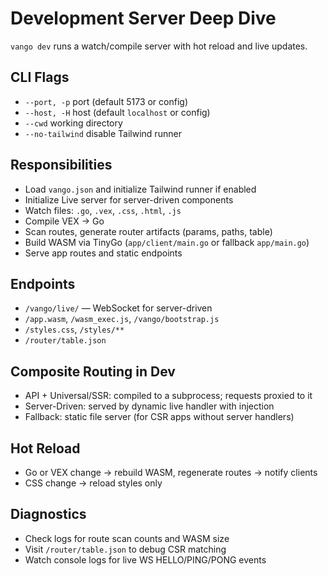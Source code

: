 # Development Server Deep Dive

`vango dev` runs a watch/compile server with hot reload and live updates.

## CLI Flags
- `--port, -p` port (default 5173 or config)
- `--host, -H` host (default `localhost` or config)
- `--cwd` working directory
- `--no-tailwind` disable Tailwind runner

## Responsibilities
- Load `vango.json` and initialize Tailwind runner if enabled
- Initialize Live server for server-driven components
- Watch files: `.go`, `.vex`, `.css`, `.html`, `.js`
- Compile VEX → Go
- Scan routes, generate router artifacts (params, paths, table)
- Build WASM via TinyGo (`app/client/main.go` or fallback `app/main.go`)
- Serve app routes and static endpoints

## Endpoints
- `/vango/live/` — WebSocket for server-driven
- `/app.wasm`, `/wasm_exec.js`, `/vango/bootstrap.js`
- `/styles.css`, `/styles/**`
- `/router/table.json`

## Composite Routing in Dev
- API + Universal/SSR: compiled to a subprocess; requests proxied to it
- Server-Driven: served by dynamic live handler with injection
- Fallback: static file server (for CSR apps without server handlers)

## Hot Reload
- Go or VEX change → rebuild WASM, regenerate routes → notify clients
- CSS change → reload styles only

## Diagnostics
- Check logs for route scan counts and WASM size
- Visit `/router/table.json` to debug CSR matching
- Watch console logs for live WS HELLO/PING/PONG events

